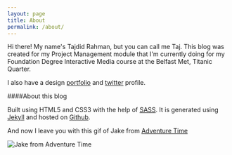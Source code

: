```yaml
---
layout: page
title: About
permalink: /about/
---
```


Hi there! My name's Tajdid Rahman, but you can call me Taj. This blog was created for my Project Management module that I'm currently doing for my Foundation Degree Interactive Media course at the Belfast Met, Titanic Quarter.

I also have a design [portfolio](http://tajdidrahman.co.uk) and [twitter](http://twitter.com/tajdidr) profile.

####About this blog

Built using HTML5 and CSS3 with the help of [SASS](http://sass-lang.com/). It is generated using [Jekyll](http://jekyllrb.com) and hosted on [Github](https://github.com/tajdid).

And now I leave you with this gif of Jake from [Adventure Time](http://www.imdb.com/title/tt1305826/)

![Jake from Adventure Time](https://camo.githubusercontent.com/79bca6dad3d751ffaee026b37664e48904ee6932/687474703a2f2f69312e6b796d2d63646e2e636f6d2f70686f746f732f696d616765732f6f726967696e616c2f3030302f3235362f3235372f3838622e676966 "Jake")